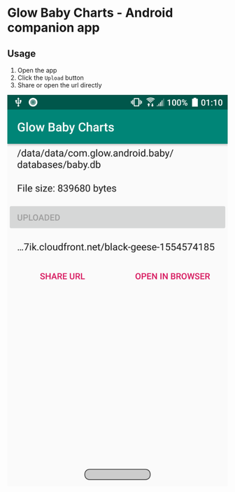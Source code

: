 # Glow Baby Charts - Android companion app

## Usage

1. Open the app
1. Click the `Upload` button
1. Share or open the url directly

![](screenshot.png)
